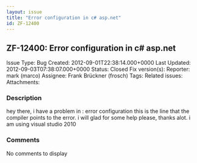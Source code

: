 ```yaml
---
layout: issue
title: "Error configuration in c# asp.net"
id: ZF-12400
---
```


ZF-12400: Error configuration in c# asp.net
-------------------------------------------

 Issue Type: Bug Created: 2012-09-01T22:38:14.000+0000 Last Updated: 2012-09-03T07:38:07.000+0000 Status: Closed Fix version(s): 
 Reporter:  mark (marco)  Assignee:  Frank Brückner (frosch)  Tags: 
 Related issues: 
 Attachments: 
### Description

hey there, i have a problem in : error configuration this is the line that the compiler points to the error. i will glad for some help please, thanks alot. i am using visual studio 2010

 

 

### Comments

No comments to display